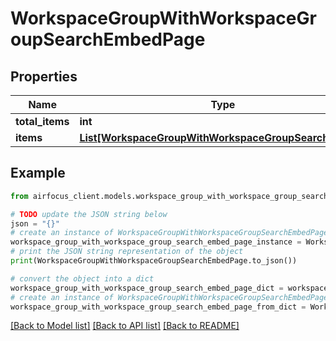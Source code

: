 # WorkspaceGroupWithWorkspaceGroupSearchEmbedPage


## Properties

Name | Type | Description | Notes
------------ | ------------- | ------------- | -------------
**total_items** | **int** |  | 
**items** | [**List[WorkspaceGroupWithWorkspaceGroupSearchEmbed]**](WorkspaceGroupWithWorkspaceGroupSearchEmbed.md) |  | [optional] 

## Example

```python
from airfocus_client.models.workspace_group_with_workspace_group_search_embed_page import WorkspaceGroupWithWorkspaceGroupSearchEmbedPage

# TODO update the JSON string below
json = "{}"
# create an instance of WorkspaceGroupWithWorkspaceGroupSearchEmbedPage from a JSON string
workspace_group_with_workspace_group_search_embed_page_instance = WorkspaceGroupWithWorkspaceGroupSearchEmbedPage.from_json(json)
# print the JSON string representation of the object
print(WorkspaceGroupWithWorkspaceGroupSearchEmbedPage.to_json())

# convert the object into a dict
workspace_group_with_workspace_group_search_embed_page_dict = workspace_group_with_workspace_group_search_embed_page_instance.to_dict()
# create an instance of WorkspaceGroupWithWorkspaceGroupSearchEmbedPage from a dict
workspace_group_with_workspace_group_search_embed_page_from_dict = WorkspaceGroupWithWorkspaceGroupSearchEmbedPage.from_dict(workspace_group_with_workspace_group_search_embed_page_dict)
```
[[Back to Model list]](../README.md#documentation-for-models) [[Back to API list]](../README.md#documentation-for-api-endpoints) [[Back to README]](../README.md)



